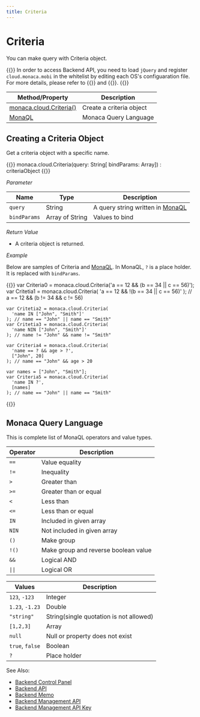 ```yaml
---
title: Criteria
---
```


# Criteria

You can make query with Criteria object.

{{<note>}}
In order to access Backend API, you need to load <code>jQuery</code> and register
<code>cloud.monaca.mobi</code> in the whitelist by editing each OS's configuaration
file. For more details, please refer to {{<link href="/en/reference/config/android_configuration/#access-origin-android" title="Access Origin (Android)">}} and {{<link href="/en/reference/config/ios_configuration/#access-origin" title="Access Origin (iOS)">}}.
{{</note>}}

Method/Property | Description
----------------|--------------------
[monaca.cloud.Criteria()](#c-criteria) | Create a criteria object
[MonaQL](#monaql) | Monaca Query Language

##  Creating a Criteria Object

Get a criteria object with a specific name.

{{<syntax>}}
monaca.cloud.Criteria(query: String[ bindParams: Array]) : criteriaObject
{{</syntax>}}

*Parameter*

Name | Type | Description
-----|------|-------------
`query` | String | A query string written in [MonaQL](#monaql)
`bindParams` | Array of String | Values to bind

*Return Value*

- A criteria object is returned.   

*Example*

Below are samples of Criteria and [MonaQL](#monaql). In MonaQL, `?` is a place holder. It is replaced with `bindParams`.

{{<highlight javascript>}}
    var Criteria0 = monaca.cloud.Criteria('a == 12 && (b == 34 || c == 56)');
    var Critetia1 = monaca.cloud.Criteria(
      'a == 12 && !(b == 34 || c == 56)'
    ); // a == 12 && (b != 34 && c != 56)

    var Critetia2 = monaca.cloud.Criteria(
      'name IN ["John", "Smith"]'
    ); // name == "John" || name == "Smith"
    var Critetia3 = monaca.cloud.Criteria(
      'name NIN ["John", "Smith"]'
    ); // name != "John" && name != "Smith"

    var Criteria4 = monaca.cloud.Criteria(
      'name == ? && age > ?',
      ["John", 20]
    ); // name == "John" && age > 20

    var names = ["John", "Smith"];
    var Criteria5 = monaca.cloud.Criteria(
      'name IN ?',
      [names]
    ); // name == "John" || name == "Smith"
{{</highlight>}}

##  Monaca Query Language

This is complete list of MonaQL operators and value types.

Operator  |Description
----------|--------------------------------------
`==`      | Value equality
`!=`      | Inequality
`>`       | Greater than
`>=`      | Greater than or equal
`<`       | Less than
`<=`      | Less than or equal
`IN`      | Included in given array
`NIN`     | Not included in given array
`()`      | Make group
`!()`     | Make group and reverse boolean value
`&&`      | Logical AND
<code>&#124;&#124;</code> | Logical OR

Values           |Description
-----------------|-----------------------------------------
`123`, `-123`    | Integer
`1.23`, `-1.23`    | Double
`"string"`       | String(single quotation is not allowed)
`[1,2,3]`        | Array
`null`           | Null or property does not exist
`true`, `false`  | Boolean
`?`              | Place holder


See Also: 

- [Backend Control Panel](/en/backend/manual/control_panel)
- [Backend API](../../cloud)
- [Backend Memo](/en/sampleapp/samples/backend_memo)
- [Backend Management API](../../cloud_management)
- [Backend Management API Key](/en/backend/manual/control_panel/#backend-management-api-key)
